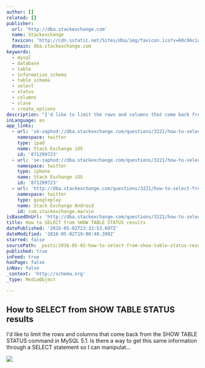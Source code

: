 ```yaml
---
author: []
related: []
publisher:
  url: 'http://dba.stackexchange.com'
  name: Stackexchange
  favicon: 'http://cdn.sstatic.net/Sites/dba/img/favicon.ico?v=60c86c1ab344'
  domain: dba.stackexchange.com
keywords:
  - mysql
  - database
  - table
  - information_schema
  - table_schema
  - select
  - status
  - columns
  - slave
  - create_options
description: "I'd like to limit the rows and columns that come back from the SHOW TABLE STATUS command in MySQL 5.1. Is there a way to get this same information through a SELECT statement so I can manipulat..."
inLanguage: en
app_links:
  - url: 'se-zaphod://dba.stackexchange.com/questions/3221/how-to-select-from-show-table-status-results'
    namespace: twitter
    type: ipad
    name: Stack Exchange iOS
    id: '871299723'
  - url: 'se-zaphod://dba.stackexchange.com/questions/3221/how-to-select-from-show-table-status-results'
    namespace: twitter
    type: iphone
    name: Stack Exchange iOS
    id: '871299723'
  - url: 'http://dba.stackexchange.com/questions/3221/how-to-select-from-show-table-status-results'
    namespace: twitter
    type: googleplay
    name: Stack Exchange Android
    id: com.stackexchange.marvin
isBasedOnUrl: 'http://dba.stackexchange.com/questions/3221/how-to-select-from-show-table-status-results'
title: How to SELECT from SHOW TABLE STATUS results
datePublished: '2016-05-02T23:32:53.697Z'
dateModified: '2016-05-02T19:08:40.399Z'
starred: false
sourcePath: _posts/2016-05-02-how-to-select-from-show-table-status-results.md
published: true
inFeed: true
hasPage: false
inNav: false
_context: 'http://schema.org'
_type: MediaObject

---
```

<article style=""><h1>How to SELECT from SHOW TABLE STATUS results</h1><p>I'd like to limit the rows and columns that come back from the SHOW TABLE STATUS command in MySQL 5.1. Is there a way to get this same information through a SELECT statement so I can manipulat...</p><img src="http://cdn.sstatic.net/Sites/dba/img/apple-touch-icon@2.png?v=246e2cb2439c&amp;a" /></article>